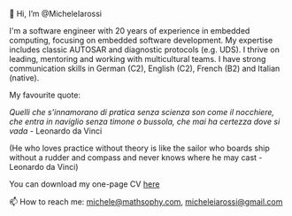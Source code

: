 👋 Hi, I’m @MicheleIarossi

I'm a software engineer with 20 years of experience in embedded computing, focusing on embedded software development. My expertise includes classic AUTOSAR and diagnostic protocols (e.g. UDS). I thrive on leading, mentoring and working with multicultural teams. I have strong communication skills in German (C2), English (C2), French (B2) and Italian (native).

My favourite quote:

*Quelli che s'innamorano di pratica senza scienza son come il nocchiere, che entra in naviglio senza timone o bussola, che mai ha certezza dove si vada* - Leonardo da Vinci

(He who loves practice without theory is like the sailor who boards ship without a rudder and compass and never knows where he may cast - Leonardo da Vinci)

You can download my one-page CV [here](https://github.com/MicheleIarossi/CV/blob/main/cv.pdf)

📫 How to reach me: michele@mathsophy.com, micheleiarossi@gmail.com

<!---
MicheleIarossi/MicheleIarossi is a ✨ special ✨ repository because its `README.md` (this file) appears on your GitHub profile.
You can click the Preview link to take a look at your changes.
--->
